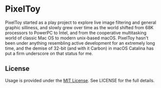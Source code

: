 # PixelToy
PixelToy started as a play project to explore live image filtering and general graphic silliness, and slowly grew over time as the world shifted from 68K processors to PowerPC to Intel, and from the cooperative multitasking world of classic Mac OS to modern unix-based macOS.  PixelToy hasn't been under anything resembling active development for an extremely long time, and the demise of 32-bit (and with it Carbon) in macOS Catalina has put a firm underscore on that status for me.

## License
Usage is provided under the [MIT License](http://opensource.org/licenses/mit-license.php). See LICENSE for the full details.